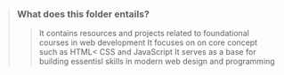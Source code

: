 >### What does this folder entails?
>
>> It contains resources and projects related to foundational courses in web development
> It focuses on on core concept such as HTML< CSS and JavaScript 
> It serves as a base for building essentisl skills in modern web design and programming